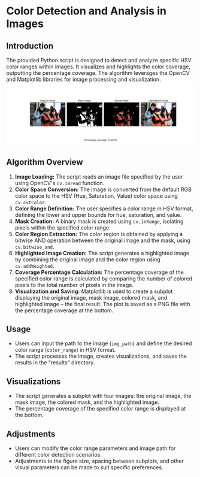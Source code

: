 # Color Detection and Analysis in Images

## Introduction
The provided Python script is designed to detect and analyze specific HSV color ranges within images. It visualizes and highlights the color coverage, outputting the percentage coverage. The algorithm leverages the OpenCV and Matplotlib libraries for image processing and visualization.
![Local Image](./maksssksksss5.png)

## Algorithm Overview
1. **Image Loading:** The script reads an image file specified by the user using OpenCV's `cv.imread` function.
2. **Color Space Conversion:** The image is converted from the default RGB color space to the HSV (Hue, Saturation, Value) color space using `cv.cvtColor`.
3. **Color Range Definition:** The user specifies a color range in HSV format, defining the lower and upper bounds for hue, saturation, and value.
4. **Mask Creation:** A binary mask is created using `cv.inRange`, isolating pixels within the specified color range.
5. **Color Region Extraction:** The color region is obtained by applying a bitwise AND operation between the original image and the mask, using `cv.bitwise_and`.
6. **Highlighted Image Creation:** The script generates a highlighted image by combining the original image and the color region using `cv.addWeighted`.
7. **Coverage Percentage Calculation:** The percentage coverage of the specified color range is calculated by comparing the number of colored pixels to the total number of pixels in the image.
8. **Visualization and Saving:** Matplotlib is used to create a subplot displaying the original image, mask image, colored mask, and highlighted image – the final result. The plot is saved as a PNG file with the percentage coverage at the bottom.

## Usage
- Users can input the path to the image (`img_path`) and define the desired color range (`color_range`) in HSV format.
- The script processes the image, creates visualizations, and saves the results in the "results" directory.

## Visualizations
- The script generates a subplot with four images: the original image, the mask image, the colored mask, and the highlighted image.
- The percentage coverage of the specified color range is displayed at the bottom.

## Adjustments
- Users can modify the color range parameters and image path for different color detection scenarios.
- Adjustments to the figure size, spacing between subplots, and other visual parameters can be made to suit specific preferences.
